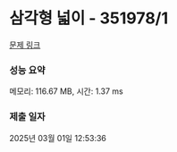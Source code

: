 # 삼각형 넓이 - 351978/1 

[문제 링크](https://level.goorm.io/exam/351978/%EC%82%BC%EA%B0%81%ED%98%95-%EB%84%93%EC%9D%B4/quiz/1) 

### 성능 요약

메모리: 116.67 MB, 시간: 1.37 ms

### 제출 일자

2025년 03월 01일 12:53:36

